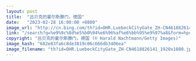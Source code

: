 ```yaml
---
layout: post
title:  "吕贝克的霍尔斯滕门，德国"
date:   "2023-02-28 16:00:00 +0800"
image_url: "http://cn.bing.com/th?id=OHR.LuebeckCityGate_ZH-CN4618826141_1920x1080.jpg&rf=LaDigue_1920x1080.jpg&pid=hp"
link: "/search?q=%e9%9c%8d%e5%b0%94%e6%96%af%e6%bb%95%e9%97%a8&form=hpcapt&mkt=zh-cn"
copyright: "吕贝克的霍尔斯滕门，德国 (© Harald Nachtmann/Getty Images)"
image_hash: "682e83fa6c8de3819c06c666db3406ea"
image_filename: "th?id=OHR.LuebeckCityGate_ZH-CN4618826141_1920x1080.jpg&rf=LaDigue_1920x1080.jpg&pid=hp"
---
```


